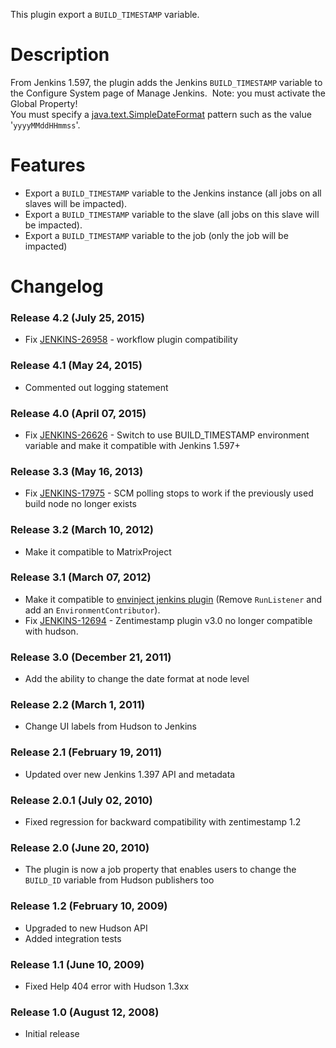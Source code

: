 This plugin export a `BUILD_TIMESTAMP` variable.

# Description

From Jenkins 1.597, the plugin adds the Jenkins `BUILD_TIMESTAMP`
variable to the Configure System page of Manage Jenkins.  Note: you must
activate the Global Property!  
You must specify a
[java.text.SimpleDateFormat](http://java.sun.com/javase/6/docs/api/java/text/SimpleDateFormat.html)
pattern such as the value '`yyyyMMddHHmmss`'.

# Features

-   Export a `BUILD_TIMESTAMP` variable to the Jenkins instance (all
    jobs on all slaves will be impacted).
-   Export a `BUILD_TIMESTAMP` variable to the slave (all jobs on this
    slave will be impacted).
-   Export a `BUILD_TIMESTAMP` variable to the job (only the job will be
    impacted)

# Changelog

### Release 4.2 (July 25, 2015)

-   Fix
    [JENKINS-26958](https://issues.jenkins-ci.org/browse/JENKINS-26958) -
    workflow plugin compatibility

### Release 4.1 (May 24, 2015)

-   Commented out logging statement

### Release 4.0 (April 07, 2015)

-   Fix
    [JENKINS-26626](https://issues.jenkins-ci.org/browse/JENKINS-26626) -
    Switch to use BUILD\_TIMESTAMP environment variable and make it
    compatible with Jenkins 1.597+

### Release 3.3 (May 16, 2013)

-   Fix
    [JENKINS-17975](https://issues.jenkins-ci.org/browse/JENKINS-17975) -
    SCM polling stops to work if the previously used build node no
    longer exists

### Release 3.2 (March 10, 2012)

-   Make it compatible to MatrixProject

### Release 3.1 (March 07, 2012)

-   Make it compatible to [envinject jenkins
    plugin](https://wiki.jenkins.io/display/JENKINS/EnvInject+Plugin)
    (Remove `RunListener` and add an `EnvironmentContributor`).
-   Fix
    [JENKINS-12694](https://issues.jenkins-ci.org/browse/JENKINS-12694) -
    Zentimestamp plugin v3.0 no longer compatible with hudson.

### Release 3.0 (December 21, 2011)

-   Add the ability to change the date format at node level

### Release 2.2 (March 1, 2011)

-   Change UI labels from Hudson to Jenkins

### Release 2.1 (February 19, 2011)

-   Updated over new Jenkins 1.397 API and metadata

### Release 2.0.1 (July 02, 2010)

-   Fixed regression for backward compatibility with zentimestamp 1.2

### Release 2.0 (June 20, 2010)

-   The plugin is now a job property that enables users to change the
    `BUILD_ID` variable from Hudson publishers too

### Release 1.2 (February 10, 2009)

-   Upgraded to new Hudson API
-   Added integration tests

### Release 1.1 (June 10, 2009)

-   Fixed Help 404 error with Hudson 1.3xx

### Release 1.0 (August 12, 2008)

-   Initial release
